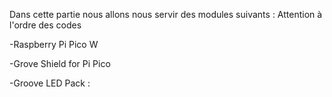 Dans cette partie nous allons nous servir des modules suivants :
Attention à l'ordre des codes

-Raspberry Pi Pico W


-Grove Shield for Pi Pico


-Groove LED Pack :



